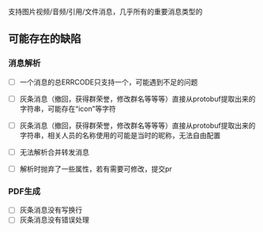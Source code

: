 

支持图片视频/音频/引用/文件消息，几乎所有的重要消息类型的

## 可能存在的缺陷

### 消息解析

- [ ] 一个消息的总ERRCODE只支持一个，可能遇到不足的问题
- [ ] 灰条消息（撤回，获得群荣誉，修改群名等等等）直接从protobuf提取出来的字符串，可能存在“icon”等字符
- [ ] 灰条消息（撤回，获得群荣誉，修改群名等等等）直接从protobuf提取出来的字符串，相关人员的名称使用的可能是当时的昵称，无法自由配置
- [ ] 无法解析合并转发消息
- [ ] 解析时抛弃了一些属性，若有需要可修改，提交pr



### PDF生成

- [ ] 灰条消息没有写换行
- [ ] 灰条消息没有错误处理